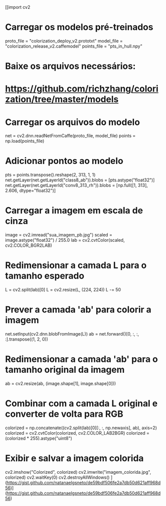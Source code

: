 [[import cv2

# Carregar os modelos pré-treinados
proto_file = "colorization_deploy_v2.prototxt"
model_file = "colorization_release_v2.caffemodel"
points_file = "pts_in_hull.npy"

# Baixe os arquivos necessários:
# https://github.com/richzhang/colorization/tree/master/models

# Carregar os arquivos do modelo
net = cv2.dnn.readNetFromCaffe(proto_file, model_file)
points = np.load(points_file)

# Adicionar pontos ao modelo
pts = points.transpose().reshape(2, 313, 1, 1)
net.getLayer(net.getLayerId("class8_ab")).blobs = [pts.astype("float32")]
net.getLayer(net.getLayerId("conv8_313_rh")).blobs = [np.full([1, 313], 2.606, dtype="float32")]

# Carregar a imagem em escala de cinza
image = cv2.imread("sua_imagem_pb.jpg")
scaled = image.astype("float32") / 255.0
lab = cv2.cvtColor(scaled, cv2.COLOR_BGR2LAB)

# Redimensionar a camada L para o tamanho esperado
L = cv2.split(lab)[0]
L = cv2.resize(L, (224, 224))
L -= 50

# Prever a camada 'ab' para colorir a imagem
net.setInput(cv2.dnn.blobFromImage(L))
ab = net.forward()[0, :, :, :].transpose((1, 2, 0))

# Redimensionar a camada 'ab' para o tamanho original da imagem
ab = cv2.resize(ab, (image.shape[1], image.shape[0]))

# Combinar com a camada L original e converter de volta para RGB
colorized = np.concatenate((cv2.split(lab)[0][:, :, np.newaxis], ab), axis=2)
colorized = cv2.cvtColor(colorized, cv2.COLOR_LAB2BGR)
colorized = (colorized * 255).astype("uint8")

# Exibir e salvar a imagem colorida
cv2.imshow("Colorized", colorized)
cv2.imwrite("imagem_colorida.jpg", colorized)
cv2.waitKey(0)
cv2.destroyAllWindows()
](https://gist.github.com/natanaelgsneto/de59bdf506fe2a7db50d621aff968d56)](https://gist.github.com/natanaelgsneto/de59bdf506fe2a7db50d621aff968d56)
